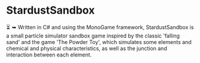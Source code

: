 # StardustSandbox
⏳  ➥ Written in C# and using the MonoGame framework, StardustSandbox is a small particle simulator sandbox game inspired by the classic 'falling sand' and the game 'The Powder Toy', which simulates some elements and chemical and physical characteristics, as well as the junction and interaction between each element.
